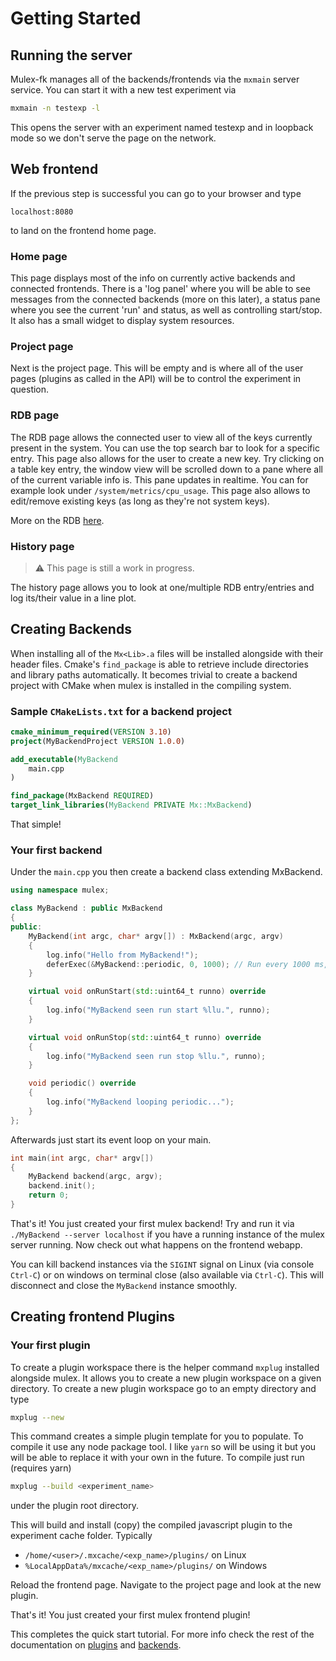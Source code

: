 # Getting Started

## Running the server
Mulex-fk manages all of the backends/frontends via the `mxmain` server service. You can start it with a new test experiment via
```sh
mxmain -n testexp -l
```
This opens the server with an experiment named testexp and in loopback mode so we don't serve the page on the network.


## Web frontend
If the previous step is successful you can go to your browser and type
```
localhost:8080
```
to land on the frontend home page.

### Home page
This page displays most of the info on currently active backends and connected frontends.
There is a 'log panel' where you will be able to see messages from the connected backends (more on this later),
a status pane where you see the current 'run' and status,
as well as controlling start/stop.
It also has a small widget to display system resources.

### Project page
Next is the project page. This will be empty and is where all of the user pages (plugins as called in the API) will be to control the experiment in question.


### RDB page
The RDB page allows the connected user to view all of the keys currently present in the system. You can use the top search bar to look for a specific entry.
This page also allows for the user to create a new key. Try clicking on a table key entry, the window view will be scrolled down to a pane where all of the current
variable info is. This pane updates in realtime. You can for example look under `/system/metrics/cpu_usage`.
This page also allows to edit/remove existing keys (as long as they're not system keys).

More on the RDB [here](rdb.md).

### History page
> :warning: This page is still a work in progress.

The history page allows you to look at one/multiple RDB entry/entries and log its/their value in a line plot.

## Creating Backends

When installing all of the `Mx<Lib>.a` files will be installed alongside with their header files. Cmake's `find_package` is able to retrieve include directories and library paths automatically. It becomes trivial to create a backend project with CMake when mulex is installed in the compiling system.

### Sample `CMakeLists.txt` for a backend project

```cmake
cmake_minimum_required(VERSION 3.10)
project(MyBackendProject VERSION 1.0.0)

add_executable(MyBackend
    main.cpp
)

find_package(MxBackend REQUIRED)
target_link_libraries(MyBackend PRIVATE Mx::MxBackend)
```

That simple!

### Your first backend

Under the `main.cpp` you then create a backend class extending MxBackend.

```cpp
using namespace mulex;

class MyBackend : public MxBackend
{
public:
	MyBackend(int argc, char* argv[]) : MxBackend(argc, argv)
	{
		log.info("Hello from MyBackend!");
        deferExec(&MyBackend::periodic, 0, 1000); // Run every 1000 ms, starting now
	}

	virtual void onRunStart(std::uint64_t runno) override
	{
        log.info("MyBackend seen run start %llu.", runno);
	}

	virtual void onRunStop(std::uint64_t runno) override
	{
        log.info("MyBackend seen run stop %llu.", runno);
	}

	void periodic() override
	{
        log.info("MyBackend looping periodic...");
	}
};
```
Afterwards just start its event loop on your main.

```cpp
int main(int argc, char* argv[])
{
	MyBackend backend(argc, argv);
	backend.init();
	return 0;
}
```

That's it! You just created your first mulex backend!
Try and run it via `./MyBackend --server localhost` if you have a running instance of the mulex server running.
Now check out what happens on the frontend webapp.

You can kill backend instances via the `SIGINT` signal on Linux (via console `Ctrl-C`) or on windows on terminal close (also available via `Ctrl-C`).
This will disconnect and close the `MyBackend` instance smoothly.

## Creating frontend Plugins

### Your first plugin

To create a plugin workspace there is the helper command `mxplug` installed alongside mulex. It allows you to create a new plugin workspace on a given directory.
To create a new plugin workspace go to an empty directory and type
```sh
mxplug --new
```
This command creates a simple plugin template for you to populate. To compile it use any node package tool. I like `yarn` so will be using it but you will be able
to replace it with your own in the future.
To compile just run (requires yarn)
```sh
mxplug --build <experiment_name>
```
under the plugin root directory.

This will build and install (copy) the compiled javascript plugin to the experiment cache folder. Typically

- `/home/<user>/.mxcache/<exp_name>/plugins/` on Linux
- `%LocalAppData%/mxcache/<exp_name>/plugins/` on Windows

Reload the frontend page. Navigate to the project page and look at the new plugin.

That's it! You just created your first mulex frontend plugin!

This completes the quick start tutorial. For more info check the rest of the documentation on [plugins](plugins.md) and [backends](backends.md).
